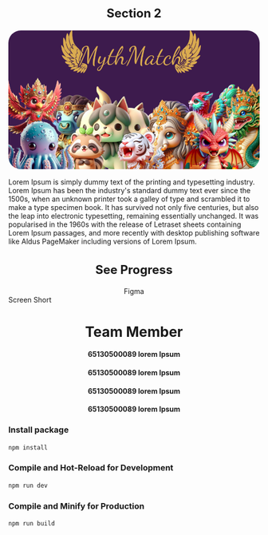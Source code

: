 <div align="center">
  <h2 style="font-size:24px;">Section 2</h2>
</div>

<!-- <img width="100%" src="./ReadMeImg/team-tag.jpg" alt="my banner"> -->
<div align="center">
<img src = "./ReadMeImg/placeholder.png" style = "border-radius:25px">
<p align = "left">Lorem Ipsum is simply dummy text of the printing and typesetting industry. Lorem Ipsum has been the industry's standard dummy text ever since the 1500s, when an unknown printer took a galley of type and scrambled it to make a type specimen book. It has survived not only five centuries, but also the leap into electronic typesetting, remaining essentially unchanged. It was popularised in the 1960s with the release of Letraset sheets containing Lorem Ipsum passages, and more recently with desktop publishing software like Aldus PageMaker including versions of Lorem Ipsum.</p>

</div>

<div align = "center">
  <h2 style="font-size:24px;">See Progress</h2>
<a src = "https://www.figma.com/file/MyTwZilN3k5pQ2qYkS5Fnz/%E0%B8%88%E0%B8%B1%E0%B8%9A%E0%B8%84%E0%B8%B9%E0%B9%88%E0%B8%A0%E0%B8%B2%E0%B8%9E?type=design&node-id=0%3A1&mode=design&t=nKgaOcYl7VrjEUzM-1">
Figma
</a>
</div>
<div>
Screen Short
</div>
<div>
<h1 align = "center">Team Member</h1>
<h4 align ="center">

65130500089 lorem Ipsum
<a>
</h4>
<h4 align ="center">

65130500089 lorem Ipsum

</h4>
<h4 align ="center">

65130500089 lorem Ipsum

</h4>
<h4 align ="center">

65130500089 lorem Ipsum

</h4 align ="center">
</div>



### Install package

```sh
npm install
```

### Compile and Hot-Reload for Development

```sh
npm run dev
```

### Compile and Minify for Production

```sh
npm run build
```
